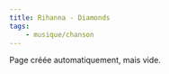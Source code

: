 ```yaml
---
title: Rihanna - Diamonds
tags:
    - musique/chanson
---
```


Page créée automatiquement, mais vide.
